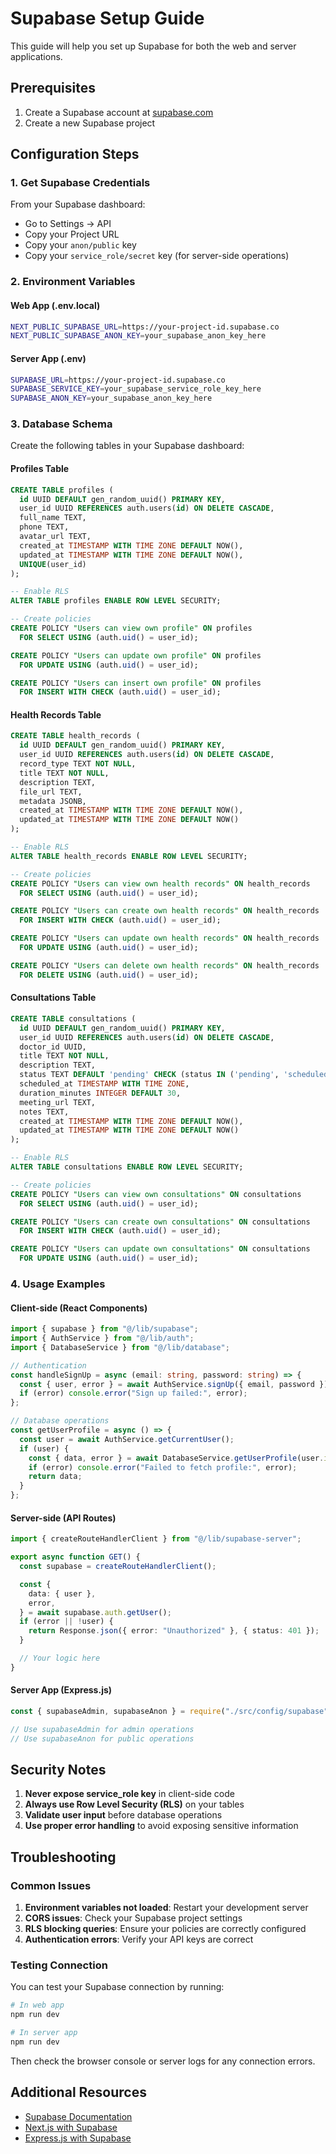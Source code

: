 # Supabase Setup Guide

This guide will help you set up Supabase for both the web and server applications.

## Prerequisites

1. Create a Supabase account at [supabase.com](https://supabase.com)
2. Create a new Supabase project

## Configuration Steps

### 1. Get Supabase Credentials

From your Supabase dashboard:

- Go to Settings → API
- Copy your Project URL
- Copy your `anon/public` key
- Copy your `service_role/secret` key (for server-side operations)

### 2. Environment Variables

#### Web App (.env.local)

```bash
NEXT_PUBLIC_SUPABASE_URL=https://your-project-id.supabase.co
NEXT_PUBLIC_SUPABASE_ANON_KEY=your_supabase_anon_key_here
```

#### Server App (.env)

```bash
SUPABASE_URL=https://your-project-id.supabase.co
SUPABASE_SERVICE_KEY=your_supabase_service_role_key_here
SUPABASE_ANON_KEY=your_supabase_anon_key_here
```

### 3. Database Schema

Create the following tables in your Supabase dashboard:

#### Profiles Table

```sql
CREATE TABLE profiles (
  id UUID DEFAULT gen_random_uuid() PRIMARY KEY,
  user_id UUID REFERENCES auth.users(id) ON DELETE CASCADE,
  full_name TEXT,
  phone TEXT,
  avatar_url TEXT,
  created_at TIMESTAMP WITH TIME ZONE DEFAULT NOW(),
  updated_at TIMESTAMP WITH TIME ZONE DEFAULT NOW(),
  UNIQUE(user_id)
);

-- Enable RLS
ALTER TABLE profiles ENABLE ROW LEVEL SECURITY;

-- Create policies
CREATE POLICY "Users can view own profile" ON profiles
  FOR SELECT USING (auth.uid() = user_id);

CREATE POLICY "Users can update own profile" ON profiles
  FOR UPDATE USING (auth.uid() = user_id);

CREATE POLICY "Users can insert own profile" ON profiles
  FOR INSERT WITH CHECK (auth.uid() = user_id);
```

#### Health Records Table

```sql
CREATE TABLE health_records (
  id UUID DEFAULT gen_random_uuid() PRIMARY KEY,
  user_id UUID REFERENCES auth.users(id) ON DELETE CASCADE,
  record_type TEXT NOT NULL,
  title TEXT NOT NULL,
  description TEXT,
  file_url TEXT,
  metadata JSONB,
  created_at TIMESTAMP WITH TIME ZONE DEFAULT NOW(),
  updated_at TIMESTAMP WITH TIME ZONE DEFAULT NOW()
);

-- Enable RLS
ALTER TABLE health_records ENABLE ROW LEVEL SECURITY;

-- Create policies
CREATE POLICY "Users can view own health records" ON health_records
  FOR SELECT USING (auth.uid() = user_id);

CREATE POLICY "Users can create own health records" ON health_records
  FOR INSERT WITH CHECK (auth.uid() = user_id);

CREATE POLICY "Users can update own health records" ON health_records
  FOR UPDATE USING (auth.uid() = user_id);

CREATE POLICY "Users can delete own health records" ON health_records
  FOR DELETE USING (auth.uid() = user_id);
```

#### Consultations Table

```sql
CREATE TABLE consultations (
  id UUID DEFAULT gen_random_uuid() PRIMARY KEY,
  user_id UUID REFERENCES auth.users(id) ON DELETE CASCADE,
  doctor_id UUID,
  title TEXT NOT NULL,
  description TEXT,
  status TEXT DEFAULT 'pending' CHECK (status IN ('pending', 'scheduled', 'completed', 'cancelled')),
  scheduled_at TIMESTAMP WITH TIME ZONE,
  duration_minutes INTEGER DEFAULT 30,
  meeting_url TEXT,
  notes TEXT,
  created_at TIMESTAMP WITH TIME ZONE DEFAULT NOW(),
  updated_at TIMESTAMP WITH TIME ZONE DEFAULT NOW()
);

-- Enable RLS
ALTER TABLE consultations ENABLE ROW LEVEL SECURITY;

-- Create policies
CREATE POLICY "Users can view own consultations" ON consultations
  FOR SELECT USING (auth.uid() = user_id);

CREATE POLICY "Users can create own consultations" ON consultations
  FOR INSERT WITH CHECK (auth.uid() = user_id);

CREATE POLICY "Users can update own consultations" ON consultations
  FOR UPDATE USING (auth.uid() = user_id);
```

### 4. Usage Examples

#### Client-side (React Components)

```typescript
import { supabase } from "@/lib/supabase";
import { AuthService } from "@/lib/auth";
import { DatabaseService } from "@/lib/database";

// Authentication
const handleSignUp = async (email: string, password: string) => {
  const { user, error } = await AuthService.signUp({ email, password });
  if (error) console.error("Sign up failed:", error);
};

// Database operations
const getUserProfile = async () => {
  const user = await AuthService.getCurrentUser();
  if (user) {
    const { data, error } = await DatabaseService.getUserProfile(user.id);
    if (error) console.error("Failed to fetch profile:", error);
    return data;
  }
};
```

#### Server-side (API Routes)

```typescript
import { createRouteHandlerClient } from "@/lib/supabase-server";

export async function GET() {
  const supabase = createRouteHandlerClient();

  const {
    data: { user },
    error,
  } = await supabase.auth.getUser();
  if (error || !user) {
    return Response.json({ error: "Unauthorized" }, { status: 401 });
  }

  // Your logic here
}
```

#### Server App (Express.js)

```javascript
const { supabaseAdmin, supabaseAnon } = require("./src/config/supabase");

// Use supabaseAdmin for admin operations
// Use supabaseAnon for public operations
```

## Security Notes

1. **Never expose service_role key** in client-side code
2. **Always use Row Level Security (RLS)** on your tables
3. **Validate user input** before database operations
4. **Use proper error handling** to avoid exposing sensitive information

## Troubleshooting

### Common Issues

1. **Environment variables not loaded**: Restart your development server
2. **CORS issues**: Check your Supabase project settings
3. **RLS blocking queries**: Ensure your policies are correctly configured
4. **Authentication errors**: Verify your API keys are correct

### Testing Connection

You can test your Supabase connection by running:

```bash
# In web app
npm run dev

# In server app
npm run dev
```

Then check the browser console or server logs for any connection errors.

## Additional Resources

- [Supabase Documentation](https://supabase.com/docs)
- [Next.js with Supabase](https://supabase.com/docs/guides/getting-started/quickstarts/nextjs)
- [Express.js with Supabase](https://supabase.com/docs/reference/javascript/introduction)
